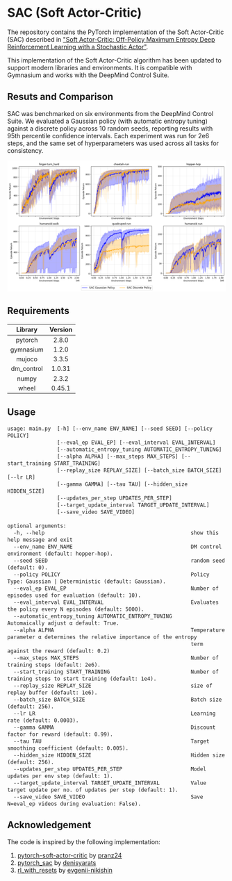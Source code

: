 # SAC (Soft Actor-Critic)
The repository contains the PyTorch implementation of the Soft Actor-Critic (SAC) described in ["Soft Actor-Critic: Off-Policy Maximum Entropy Deep Reinforcement Learning with a Stochastic Actor"](https://arxiv.org/pdf/1801.01290).

This implementation of the Soft Actor-Critic algorithm has been updated to support modern libraries and environments. It is compatible with Gymnasium and works with the DeepMind Control Suite.

## Resuts and Comparison
SAC was benchmarked on six environments from the DeepMind Control Suite. We evaluated a Gaussian policy (with automatic entropy tuning) against a discrete policy across 10 random seeds, reporting results with 95th percentile confidence intervals. Each experiment was run for 2e6 steps, and the same set of hyperparameters was used across all tasks for consistency.

<img src="images/results.png" width="1024"/>

## Requirements
Library  | Version
:-------------------------:|:-------------------------:
pytorch |  2.8.0
gymnasium | 1.2.0
mujoco | 3.3.5
dm_control | 1.0.31
numpy | 2.3.2
wheel | 0.45.1

## Usage
```
usage: main.py  [-h] [--env_name ENV_NAME] [--seed SEED] [--policy POLICY]
                [--eval_ep EVAL_EP] [--eval_interval EVAL_INTERVAL]
                [--automatic_entropy_tuning AUTOMATIC_ENTROPY_TUNING]
                [--alpha ALPHA] [--max_steps MAX_STEPS] [--start_training START_TRAINING]
                [--replay_size REPLAY_SIZE] [--batch_size BATCH_SIZE] [--lr LR]
                [--gamma GAMMA] [--tau TAU] [--hidden_size HIDDEN_SIZE]
                [--updates_per_step UPDATES_PER_STEP]
                [--target_update_interval TARGET_UPDATE_INTERVAL]
                [--save_video SAVE_VIDEO]

optional arguments:
  -h, --help                                               show this help message and exit
  --env_name ENV_NAME                                      DM control environment (default: hopper-hop).
  --seed SEED                                              random seed (default: 0).
  --policy POLICY                                          Policy Type: Gaussian | Deterministic (default: Gaussian).
  --eval_ep EVAL_EP                                        Number of episodes used for evaluation (default: 10).
  --eval_interval EVAL_INTERVAL                            Evaluates the policy every N episodes (default: 5000).
  --automatic_entropy_tuning AUTOMATIC_ENTROPY_TUNING      Automaically adjust α default: True.
  --alpha ALPHA                                            Temperature parameter α determines the relative importance of the entropy
                                                           term against the reward (default: 0.2)
  --max_steps MAX_STEPS                                    Number of training steps (default: 2e6).
  --start_training START_TRAINING                          Number of training steps to start training (default: 1e4).
  --replay_size REPLAY_SIZE                                size of replay buffer (default: 1e6).
  --batch_size BATCH_SIZE                                  Batch size (default: 256).
  --lr LR                                                  Learning rate (default: 0.0003).
  --gamma GAMMA                                            Discount factor for reward (default: 0.99).
  --tau TAU                                                Target smoothing coefficient (default: 0.005).
  --hidden_size HIDDEN_SIZE                                Hidden size (default: 256).
  --updates_per_step UPDATES_PER_STEP                      Model updates per env step (default: 1).
  --target_update_interval TARGET_UPDATE_INTERVAL          Value target update per no. of updates per step (default: 1).
  --save_video SAVE_VIDEO                                  Save N=eval_ep videos during evaluation: False).
```
## Acknowledgement
The code is inspired by the following implementation:
1. [pytorch-soft-actor-critic](https://github.com/pranz24/pytorch-soft-actor-critic) by [pranz24](https://github.com/pranz24)
2. [pytorch_sac](https://github.com/denisyarats/pytorch_sac) by [denisyarats](https://github.com/denisyarats)
3. [rl_with_resets](https://github.com/evgenii-nikishin/rl_with_resets) by [evgenii-nikishin](https://github.com/evgenii-nikishin)

